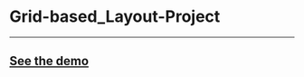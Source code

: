 # Grid-based_Layout-Project

--------------------------
[See the demo](https://miloszpanas.github.io/Grid-based_Layout-Project/#)
-------------------------
